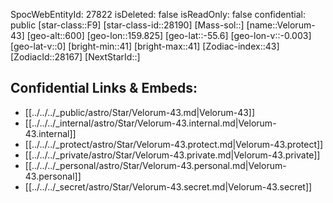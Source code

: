 ﻿---
location: [-55.6,159.825,600]
type: Station
tags:
- astro/Star

---
SpocWebEntityId: 27822
isDeleted: false
isReadOnly: false
confidential: public
[star-class::F9]
[star-class-id::28190]
[Mass-sol::]
[name::Velorum-43]
[geo-alt::600]
[geo-lon::159.825]
[geo-lat::-55.6]
[geo-lon-v::-0.003]
[geo-lat-v::0]
[bright-min::41]
[bright-max::41]
[Zodiac-index::43]
[ZodiacId::28167]
[NextStarId::]



## Confidential Links & Embeds: 
- [[../../../_public/astro/Star/Velorum-43.md|Velorum-43]] 
- [[../../../_internal/astro/Star/Velorum-43.internal.md|Velorum-43.internal]] 
- [[../../../_protect/astro/Star/Velorum-43.protect.md|Velorum-43.protect]] 
- [[../../../_private/astro/Star/Velorum-43.private.md|Velorum-43.private]] 
- [[../../../_personal/astro/Star/Velorum-43.personal.md|Velorum-43.personal]] 
- [[../../../_secret/astro/Star/Velorum-43.secret.md|Velorum-43.secret]] 
